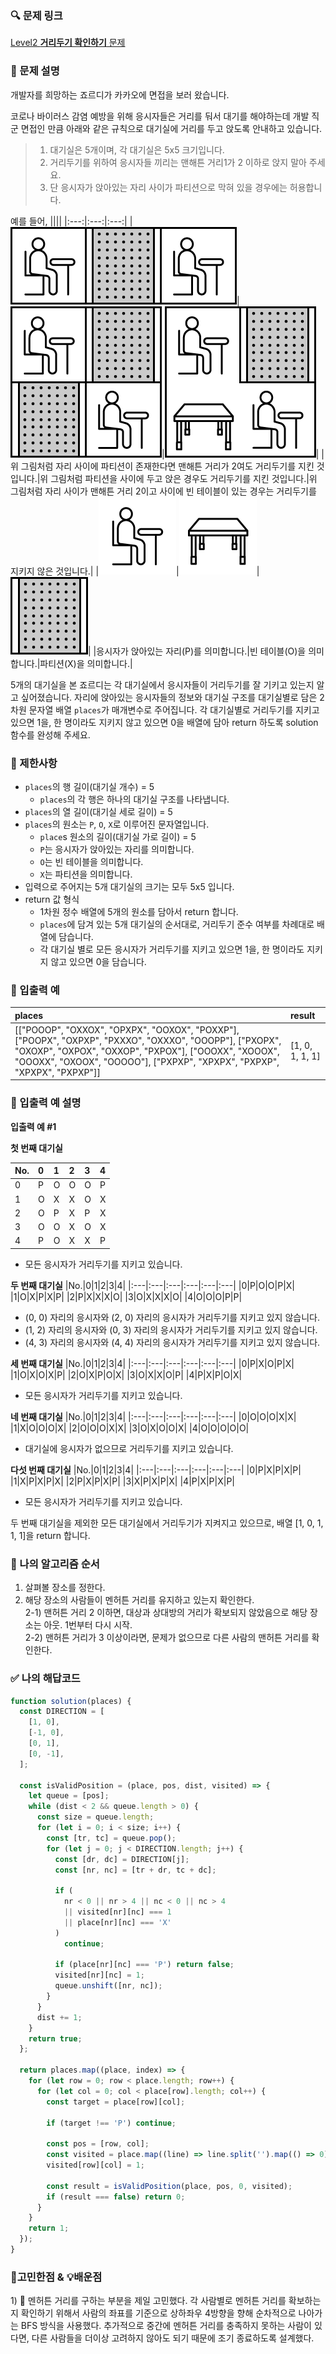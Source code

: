 ### 🔍 문제 링크
[Level2 **거리두기 확인하기** 문제](https://school.programmers.co.kr/learn/courses/30/lessons/81302)

### 📘 문제 설명
개발자를 희망하는 죠르디가 카카오에 면접을 보러 왔습니다.

코로나 바이러스 감염 예방을 위해 응시자들은 거리를 둬서 대기를 해야하는데 개발 직군 면접인 만큼
아래와 같은 규칙으로 대기실에 거리를 두고 앉도록 안내하고 있습니다.

> 1. 대기실은 5개이며, 각 대기실은 5x5 크기입니다.
> 2. 거리두기를 위하여 응시자들 끼리는 맨해튼 거리1가 2 이하로 앉지 말아 주세요.
> 3. 단 응시자가 앉아있는 자리 사이가 파티션으로 막혀 있을 경우에는 허용합니다.
> 
예를 들어,
||||
|:---:|:---:|:---:|
|![](./imgs/distance1.png)|![](./imgs/distance2.png)|![](./imgs/distance3.png)|
|위 그림처럼 자리 사이에 파티션이 존재한다면 맨해튼 거리가 2여도 거리두기를 지킨 것입니다.|위 그림처럼 파티션을 사이에 두고 앉은 경우도 거리두기를 지킨 것입니다.|위 그림처럼 자리 사이가 맨해튼 거리 2이고 사이에 빈 테이블이 있는 경우는 거리두기를 지키지 않은 것입니다.|
|![](./imgs/distance4.png)|![](./imgs/distance5.png)|![](./imgs/distance6.png)|
|응시자가 앉아있는 자리(P)를 의미합니다.|빈 테이블(O)을 의미합니다.|파티션(X)을 의미합니다.|

5개의 대기실을 본 죠르디는 각 대기실에서 응시자들이 거리두기를 잘 기키고 있는지 알고 싶어졌습니다. 자리에 앉아있는 응시자들의 정보와 대기실 구조를 대기실별로 담은 2차원 문자열 배열 `places`가 매개변수로 주어집니다. 각 대기실별로 거리두기를 지키고 있으면 1을, 한 명이라도 지키지 않고 있으면 0을 배열에 담아 return 하도록 solution 함수를 완성해 주세요.

### 📕 제한사항
- `places`의 행 길이(대기실 개수) = 5
  - `places`의 각 행은 하나의 대기실 구조를 나타냅니다.
- `places`의 열 길이(대기실 세로 길이) = 5
- `places`의 원소는 `P`, `O`, `X`로 이루어진 문자열입니다.
  - `place`s 원소의 길이(대기실 가로 길이) = 5
  - `P`는 응시자가 앉아있는 자리를 의미합니다.
  - `O`는 빈 테이블을 의미합니다.
  - `X`는 파티션을 의미합니다.
- 입력으로 주어지는 5개 대기실의 크기는 모두 5x5 입니다.
- return 값 형식
  - 1차원 정수 배열에 5개의 원소를 담아서 return 합니다.
  - `places`에 담겨 있는 5개 대기실의 순서대로, 거리두기 준수 여부를 차례대로 배열에 담습니다.
  - 각 대기실 별로 모든 응시자가 거리두기를 지키고 있으면 1을, 한 명이라도 지키지 않고 있으면 0을 담습니다.

### 📙 입출력 예
|places|result|
|:---|:---|
|[["POOOP", "OXXOX", "OPXPX", "OOXOX", "POXXP"], ["POOPX", "OXPXP", "PXXXO", "OXXXO", "OOOPP"], ["PXOPX", "OXOXP", "OXPOX", "OXXOP", "PXPOX"], ["OOOXX", "XOOOX", "OOOXX", "OXOOX", "OOOOO"], ["PXPXP", "XPXPX", "PXPXP", "XPXPX", "PXPXP"]]|[1, 0, 1, 1, 1]|

### 📒 입출력 예 설명
**입출력 예 #1**  

**첫 번째 대기실**

|No.|0|1|2|3|4|
|:---|:---|:---|:---|:---|:---|
|0|P|O|O|O|P|
|1|O|X|X|O|X|
|2|O|P|X|P|X|
|3|O|O|X|O|X|
|4|P|O|X|X|P|

- 모든 응시자가 거리두기를 지키고 있습니다.


**두 번째 대기실**
|No.|0|1|2|3|4|
|:---|:---|:---|:---|:---|:---|
|0|P|O|O|P|X|
|1|O|X|P|X|P|
|2|P|X|X|X|O|
|3|O|X|X|X|O|
|4|O|O|O|P|P|

- (0, 0) 자리의 응시자와 (2, 0) 자리의 응시자가 거리두기를 지키고 있지 않습니다.
- (1, 2) 자리의 응시자와 (0, 3) 자리의 응시자가 거리두기를 지키고 있지 않습니다.
- (4, 3) 자리의 응시자와 (4, 4) 자리의 응시자가 거리두기를 지키고 있지 않습니다.

**세 번째 대기실**
|No.|0|1|2|3|4|
|:---|:---|:---|:---|:---|:---|
|0|P|X|O|P|X|
|1|O|X|O|X|P|
|2|O|X|P|O|X|
|3|O|X|X|O|P|
|4|P|X|P|O|X|

- 모든 응시자가 거리두기를 지키고 있습니다.

**네 번째 대기실**
|No.|0|1|2|3|4|
|:---|:---|:---|:---|:---|:---|
|0|O|O|O|X|X|
|1|X|O|O|O|X|
|2|O|O|O|X|X|
|3|O|X|O|O|X|
|4|O|O|O|O|O|

- 대기실에 응시자가 없으므로 거리두기를 지키고 있습니다.

**다섯 번째 대기실**
|No.|0|1|2|3|4|
|:---|:---|:---|:---|:---|:---|
|0|P|X|P|X|P|
|1|X|P|X|P|X|
|2|P|X|P|X|P|
|3|X|P|X|P|X|
|4|P|X|P|X|P|

- 모든 응시자가 거리두기를 지키고 있습니다.

두 번째 대기실을 제외한 모든 대기실에서 거리두기가 지켜지고 있으므로, 배열 [1, 0, 1, 1, 1]을 return 합니다.

### 📔 나의 알고리즘 순서
1) 살펴볼 장소를 정한다.
2) 해당 장소의 사람들이 멘허튼 거리를 유지하고 있는지 확인한다.  
  2-1) 맨허튼 거리 2 이하면, 대상과 상대방의 거리가 확보되지 않았음으로 해당 장소는 아웃. 1번부터 다시 시작.  
  2-2) 맨허튼 거리가 3 이상이라면, 문제가 없으므로 다른 사람의 맨허튼 거리를 확인한다.  

### ✅ 나의 해답코드
```javascript
function solution(places) {
  const DIRECTION = [
    [1, 0],
    [-1, 0],
    [0, 1],
    [0, -1],
  ];

  const isValidPosition = (place, pos, dist, visited) => {
    let queue = [pos];
    while (dist < 2 && queue.length > 0) {
      const size = queue.length;
      for (let i = 0; i < size; i++) {
        const [tr, tc] = queue.pop();
        for (let j = 0; j < DIRECTION.length; j++) {
          const [dr, dc] = DIRECTION[j];
          const [nr, nc] = [tr + dr, tc + dc];

          if (
            nr < 0 || nr > 4 || nc < 0 || nc > 4
            || visited[nr][nc] === 1
            || place[nr][nc] === 'X'
          )
            continue;

          if (place[nr][nc] === 'P') return false;
          visited[nr][nc] = 1;
          queue.unshift([nr, nc]);
        }
      }
      dist += 1;
    }
    return true;
  };

  return places.map((place, index) => {
    for (let row = 0; row < place.length; row++) {
      for (let col = 0; col < place[row].length; col++) {
        const target = place[row][col];

        if (target !== 'P') continue;

        const pos = [row, col];
        const visited = place.map((line) => line.split('').map(() => 0));
        visited[row][col] = 1;

        const result = isValidPosition(place, pos, 0, visited);
        if (result === false) return 0;
      }
    }
    return 1;
  });
}

```

### 📝고민한점 & 💡배운점
1\) 🤔 멘허튼 거리를 구하는 부분을 제일 고민했다. 각 사람별로 멘허튼 거리를 확보하는지 확인하기 위해서 사람의 좌표를 기준으로 상하좌우 4방향을 향해 순차적으로 나아가는 BFS 방식을 사용했다. 추가적으로 중간에 멘허튼 거리를 충족하지 못하는 사람이 있다면, 다른 사람들을 더이상 고려하지 않아도 되기 때문에 조기 종료하도록 설계했다.
